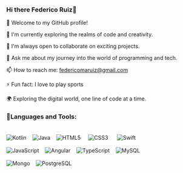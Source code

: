 ### Hi there Federico Ruiz👋

🚀 Welcome to my GitHub profile!

🌱 I'm currently exploring the realms of code and creativity.

👯 I'm always open to collaborate on exciting projects.

💬 Ask me about my journey into the world of programming and tech.

📫 How to reach me: federicomaruiz@gmail.com

⚡ Fun fact: I love to play sports

🌍 Exploring the digital world, one line of code at a time.

### 🔭Languages and Tools: <br/><br/>

![Kotlin](https://img.shields.io/badge/kotlin-%230095D5.svg?style=for-the-badge&logo=kotlin&logoColor=white)&nbsp;&nbsp;&nbsp;
![Java](https://img.shields.io/badge/java-%23ED8B00.svg?style=for-the-badge&logo=java&logoColor=white)&nbsp;&nbsp;&nbsp;
![HTML5](https://img.shields.io/badge/html5-%23E34F26.svg?style=for-the-badge&logo=html5&logoColor=white) &nbsp;&nbsp;&nbsp;
![CSS3](https://img.shields.io/badge/css3-%231572B6.svg?style=for-the-badge&logo=css3&logoColor=white)&nbsp;&nbsp;&nbsp;&nbsp;&nbsp;
![Swift](https://img.shields.io/badge/Swift-FA7343?style=for-the-badge&logo=swift&logoColor=white)
<br/><br/>
![JavaScript](https://img.shields.io/badge/javascript-%23323330.svg?style=for-the-badge&logo=javascript&logoColor=%23F7DF1E)&nbsp;&nbsp;&nbsp;
![Angular](https://img.shields.io/badge/Angular-20232A?style=for-the-badge&logo=angular&logoColor=FF0000)&nbsp;&nbsp;&nbsp;
![TypeScript](https://img.shields.io/badge/typescript-%2300f.svg?style=for-the-badge&logo=typescript&logoColor=white)&nbsp;&nbsp;&nbsp;
![MySQL](https://img.shields.io/badge/mysql-%2300f.svg?style=for-the-badge&logo=mysql&logoColor=white)&nbsp;&nbsp;&nbsp;
<br/><br/>
![Mongo](https://img.shields.io/badge/MongoDB-4EA94B?style=for-the-badge&logo=mongodb&logoColor=white)&nbsp;&nbsp;&nbsp;
![PostgreSQL](https://img.shields.io/badge/postgreSQL-skyblue.svg?style=for-the-badge&logo=postgreSQL&logoColor=black)&nbsp;&nbsp;&nbsp;
 &nbsp;&nbsp;&nbsp;
<br/>
<br/>
<!--
**federicomaruiz/federicomaruiz** is a ✨ _special_ ✨ repository because its `README.md` (this file) appears on your GitHub profile.

Here are some ideas to get you started:

- 🔭 I’m currently working on ...
- 🌱 I’m currently learning ...
- 👯 I’m looking to collaborate on ...
- 🤔 I’m looking for help with ...
- 💬 Ask me about ...
- 📫 How to reach me: ...
- 😄 Pronouns: ...
- ⚡ Fun fact: ...
-->
